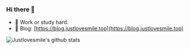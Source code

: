 ### Hi there 👋

<!--
**Justlovesmile/Justlovesmile** is a ✨ _special_ ✨ repository because its `README.md` (this file) appears on your GitHub profile.

Here are some ideas to get you started:

- 🔭 I’m currently working on ...
- 🌱 I’m currently learning ...
- 👯 I’m looking to collaborate on ...
- 🤔 I’m looking for help with ...
- 💬 Ask me about ...
- 📫 How to reach me: ...
- 😄 Pronouns: ...
- ⚡ Fun fact: ...
-->

- 🌱 Work or study hard.
- 💬 Blog: [https://blog.justlovesmile.top](https://blog.justlovesmile.top)

![Justlovesmile's github stats](https://github-readme-stats.vercel.app/api?username=Justlovesmile&show_icons=true)
